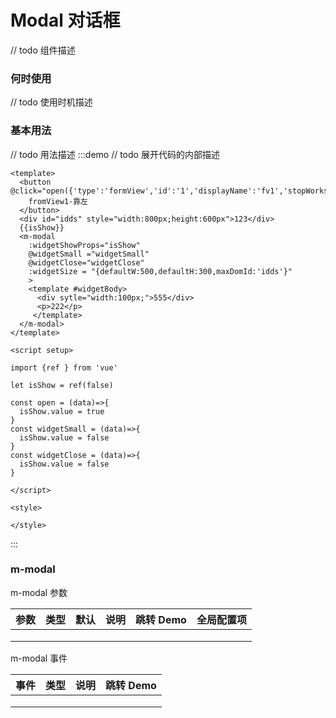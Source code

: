 # Modal 对话框

// todo 组件描述

### 何时使用

// todo 使用时机描述


### 基本用法
// todo 用法描述
:::demo // todo 展开代码的内部描述

```vue
<template>
  <button @click="open({'type':'formView','id':'1','displayName':'fv1','stopWorkspaceLeft':true})">
    fromView1-靠左
  </button>
  <div id="idds" style="width:800px;height:600px">123</div>
  {{isShow}}
  <m-modal 
    :widgetShowProps="isShow"
    @widgetSmall ="widgetSmall"
    @widgetClose="widgetClose"
    :widgetSize = "{defaultW:500,defaultH:300,maxDomId:'idds'}"
    >
    <template #widgetBody>
      <div sytle="width:100px;">555</div>
      <p>222</p> 
     </template>
  </m-modal>
</template>

<script setup>

import {ref } from 'vue'
  
let isShow = ref(false)

const open = (data)=>{
  isShow.value = true
}
const widgetSmall = (data)=>{
  isShow.value = false
}
const widgetClose = (data)=>{
  isShow.value = false
}

</script>

<style>

</style>
```

:::

### m-modal

m-modal 参数

| 参数 | 类型 | 默认 | 说明 | 跳转 Demo | 全局配置项 |
| ---- | ---- | ---- | ---- | --------- | --------- |
|      |      |      |      |           |           |
|      |      |      |      |           |           |
|      |      |      |      |           |           |

m-modal 事件

| 事件 | 类型 | 说明 | 跳转 Demo |
| ---- | ---- | ---- | --------- |
|      |      |      |           |
|      |      |      |           |
|      |      |      |           |

